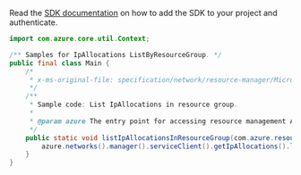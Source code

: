 Read the [SDK documentation](https://github.com/Azure/azure-sdk-for-java/blob/azure-resourcemanager_2.13.0/sdk/resourcemanager/azure-resourcemanager/README.md) on how to add the SDK to your project and authenticate.

```java
import com.azure.core.util.Context;

/** Samples for IpAllocations ListByResourceGroup. */
public final class Main {
    /*
     * x-ms-original-file: specification/network/resource-manager/Microsoft.Network/stable/2021-05-01/examples/IpAllocationListByResourceGroup.json
     */
    /**
     * Sample code: List IpAllocations in resource group.
     *
     * @param azure The entry point for accessing resource management APIs in Azure.
     */
    public static void listIpAllocationsInResourceGroup(com.azure.resourcemanager.AzureResourceManager azure) {
        azure.networks().manager().serviceClient().getIpAllocations().listByResourceGroup("rg1", Context.NONE);
    }
}
```
